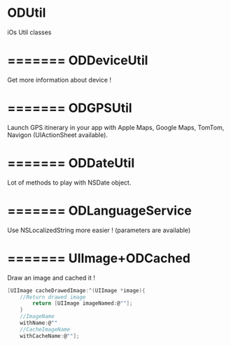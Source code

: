 ODUtil
=======

iOs Util classes

=======
ODDeviceUtil
=======
Get more information about device !

=======
ODGPSUtil
=======

Launch GPS itinerary in your app with Apple Maps, Google Maps, TomTom, Navigon (UIActionSheet available).

=======
ODDateUtil
=======

Lot of methods to play with NSDate object.

=======
ODLanguageService
=======

Use NSLocalizedString more easier ! (parameters are available)

=======
UIImage+ODCached
=======

Draw an image and cached it !

```c
[UIImage cacheDrawedImage:^(UIImage *image){
	//Return drawed image
        return [UIImage imageNamed:@""];
    }
    //ImageName
    withName:@""
    //CacheImageName
    withCacheName:@""];
```
